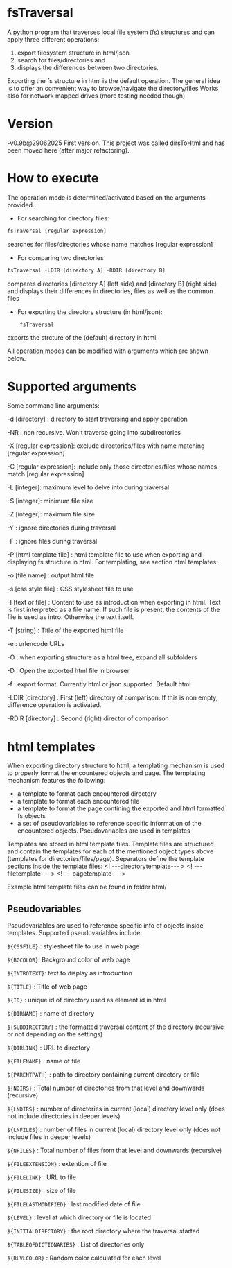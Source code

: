 
# fsTraversal

A python program that traverses local file system (fs) structures and can apply three different operations: 
1) export filesystem structure in html/json
2) search for files/directories and
3) displays the differences between two directories.

Exporting the fs structure in html is the default operation. The general idea is to offer an convenient way to browse/navigate the directory/files
Works also for network mapped drives (more testing needed though)

# Version

-v0.9b@29062025
First version. This project was called dirsToHtml and has been moved here (after major refactoring).

# How to execute
The operation mode is determined/activated based on the arguments provided. 
- For searching for directory files:
  
```python
fsTraversal [regular expression] 
```
searches for files/directories whose name matches [regular expression] 

- For comparing two directories
  
```python
fsTraversal -LDIR [directory A] -RDIR [directory B]
```
compares directories [directory A] (left side) and [directory B] (right side) and displays their differences in directories, files as well as the common files

- For exporting the directory structure (in html/json):
 
```python
    fsTraversal
```

exports the strcture of the (default) directory in html

All operation modes can be modified with arguments which are shown below.



# Supported arguments

Some command line arguments:

-d [directory] : directory to start traversing and apply operation

-NR  : non recursive. Won't traverse going into subdirectories

-X [regular expression]: exclude directories/files with name matching [regular expression]

-C [regular expression]: include only those directories/files whose names match [regular expression]

-L [integer]: maximum level to delve into during traversal

-S [integer]: minimum file size

-Z [integer]: maximum file size

-Y : ignore directories during traversal

-F : ignore files during traversal

-P [html template file] : html template file to use when exporting and displaying fs structure in html. For templating, see section html templates.

-o [file name] : output html file

-s [css style file] : CSS stylesheet file to use

-I [text or file] : Content to use as introduction when exporting in html. Text is first interpreted as a file name. If such file is present, the contents of the file is used as intro. Otherwise the text itself.

-T [string] : Title of the exported html file

-e : urlencode URLs

-O : when exporting  structure as a html tree, expand all subfolders

-D : Open the exported html file in browser

-f : export format. Currently html or json supported. Default html

-LDIR [directory] : First (left) directory of comparison. If this is non empty, difference operation is activated.

-RDIR [directory] : Second (right) director of comparison


# html templates

When exporting directory structure to html, a templating mechanism is used to properly format the encountered objects and page. The templating mechanism features the following:

- a template to format each encountered directory
- a template to format each encountered file
- a template to format the page contining the exported and html formatted fs objects
- a set of pseudovariables to reference specific information of the encountered objects. Pseudovariables are used in templates

Templates are stored in html template files. Template files are structured and contain the templates for each of the mentioned object types above (templates for directories/files/page). Separators define the template sections inside the template files:
<! ---directorytemplate--- > <! ---filetemplate--- > <! ---pagetemplate--- >

Example html template files can be found in folder html/


## Pseudovariables
Pseudovariables are used to reference specific info of objects inside templates. Supported pseudovariables include:

```${CSSFILE}``` : stylesheet file to use in web page

```${BGCOLOR}```: Background color of web page

```${INTROTEXT}```: text to display as introduction

```${TITLE}``` : Title of web page

```${ID}``` : unique id of directory used as element id in html

```${DIRNAME}``` : name of directory

```${SUBDIRECTORY}``` : the formatted traversal content of the directory (recursive or not depending on the settings)

```${DIRLINK}``` : URL to directory

```${FILENAME}``` : name of file

```${PARENTPATH}``` : path to directory containing current directory or file

```${NDIRS}``` : Total number of directories from that level and downwards (recursive)

```${LNDIRS}``` : number of directories in current (local) directory level only (does not include directories in deeper levels)

```${LNFILES}``` : number of files in current (local) directory level only (does not include files in deeper levels)

```${NFILES}``` : Total number of files from that level and downwards (recursive)

```${FILEEXTENSION}``` : extention of file

```${FILELINK}``` : URL to file

```${FILESIZE}``` : size of file

```${FILELASTMODIFIED}``` : last modified date of file

```${LEVEL}``` : level at which directory or file is located

```${INITIALDIRECTORY}``` : the root directory where the traversal started

```${TABLEOFDICTIONARIES}``` : List of directories only

```${RLVLCOLOR}``` : Random color calculated for each level




